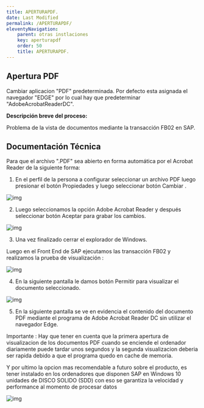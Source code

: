 ```yaml
---
title: APERTURAPDF.
date: Last Modified
permalink: /APERTURAPDF/
eleventyNavigation:
    parent: otras instlaciones
    key: aperturapdf
    order: 50
    title: APERTURAPDF.
---
```

## **Apertura PDF**

Cambiar aplicacion "PDF" predeterminada. Por defecto esta asignada el navegador "EDGE" por lo cual hay que predeterminar "AdobeAcrobatReaderDC".

**Descripción breve del proceso:**

Problema de la vista de documentos mediante la transacción FB02 en SAP.

## Documentación Técnica

Para que el archivo ".PDF" sea abierto en forma automática por el Acrobat Reader de la siguiente forma:

1. En el perfil de la persona a configurar seleccionar un archivo PDF luego presionar el botón Propiedades y luego seleccionar botón Cambiar .

![img](../content/images/AperturaPDF/aperturapdf1.jpg)

2. Luego seleccionamos la opción Adobe Acrobat Reader y después seleccionar botón Aceptar para grabar los cambios.

![img](../content/images/AperturaPDF/aperturapdf2.jpg)

3. Una vez finalizado cerrar el explorador de Windows.

Luego en el Front End de SAP ejecutamos las transacción FB02 y realizamos la prueba de visualización :

![img](../content/images/AperturaPDF/aperturapdf3.jpg)

4. En la siguiente pantalla le damos botón Permitir para visualizar el documento seleccionado.

![img](../content/images/AperturaPDF/aperturapdf4.jpg)

5. En la siguiente pantalla se ve en evidencia el contenido del documento PDF mediante el programa de Adobe Acrobat Reader DC sin utilizar el navegador Edge.

Importante : Hay que tener en cuenta que la primera apertura de visualizacion de los documentos PDF cuando se enciende el ordenador diariamente puede tardar unos segundos y la segunda visualizacion deberia ser rapida debido a que el programa quedo en cache de memoria.

Y por ultimo la opcion mas recomendable a futuro sobre el producto, es tener instalado en los ordenadores que disponen SAP en Windows 10 unidades de DISCO SOLIDO (SDD) con eso se garantiza la velocidad y performance al momento de procesar datos

![img](../content/images/AperturaPDF/aperturapdf5.jpg)
